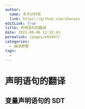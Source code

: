 ```yaml
---
author: 
  name: 木子识时务
  link: https://github.com/sbwcwso
editLink: true
title: 声明语句的翻译
date: 2021-09-06 12:32:41
permalink: /pages/e916d7/
categories: 
  - 编译原理
tags: 
  - 
---
```


# 声明语句的翻译

## 变量声明语句的 SDT


